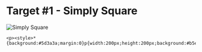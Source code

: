 # Target #1 - Simply Square

![Simply Square](https://cssbattle.dev/targets/1.png)

```
<p><style>*{background:#5d3a3a;margin:0}p{width:200px;height:200px;background:#b5e0ba}
```
